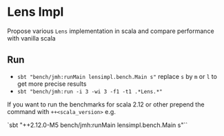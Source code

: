 # Lens Impl

Propose various `Lens` implementation in scala and compare performance with vanilla scala

## Run

*   `sbt "bench/jmh:runMain lensimpl.bench.Main s"` replace `s` by `m` or `l` to get more precise results
*   `sbt "bench/jmh:run -i 3 -wi 3 -f1 -t1 .*Lens.*"`

If you want to run the benchmarks for scala 2.12 or other prepend the command with `++<scala_version>` e.g.

`sbt "++2.12.0-M5 bench/jmh:runMain lensimpl.bench.Main s"``